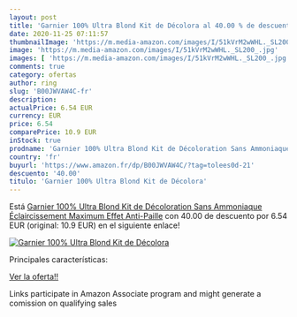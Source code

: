 ```yaml
---
layout: post
title: 'Garnier 100% Ultra Blond Kit de Décolora al 40.00 % de descuento'
date: 2020-11-25 07:11:57
thumbnailImage: 'https://m.media-amazon.com/images/I/51kVrM2wWHL._SL200_.jpg'
image: 'https://m.media-amazon.com/images/I/51kVrM2wWHL._SL200_.jpg'
images: [ 'https://m.media-amazon.com/images/I/51kVrM2wWHL._SL200_.jpg' ]
comments: true
category: ofertas
author: ring
slug: 'B00JWVAW4C-fr'
description:
actualPrice: 6.54 EUR
currency: EUR
price: 6.54
comparePrice: 10.9 EUR
inStock: true
prodname: 'Garnier 100% Ultra Blond Kit de Décoloration Sans Ammoniaque  Éclaircissement Maximum  Effet Anti-Paille'
country: 'fr'
buyurl: 'https://www.amazon.fr/dp/B00JWVAW4C/?tag=tolees0d-21'
descuento: '40.00'
titulo: 'Garnier 100% Ultra Blond Kit de Décolora'
---
```


Está [Garnier 100% Ultra Blond Kit de Décoloration Sans Ammoniaque  Éclaircissement Maximum  Effet Anti-Paille](https://www.amazon.fr/dp/B00JWVAW4C/?tag=tolees0d-21) con 40.00 de descuento por 6.54 EUR (original: 10.9 EUR) en el siguiente enlace!

[![Garnier 100% Ultra Blond Kit de Décolora](https://m.media-amazon.com/images/I/51kVrM2wWHL._SL200_.jpg)](https://www.amazon.fr/dp/B00JWVAW4C/?tag=tolees0d-21)

Principales características:


[Ver la oferta!!](https://www.amazon.fr/dp/B00JWVAW4C/?tag=tolees0d-21)

Links participate in Amazon Associate program and might generate a comission on qualifying sales


